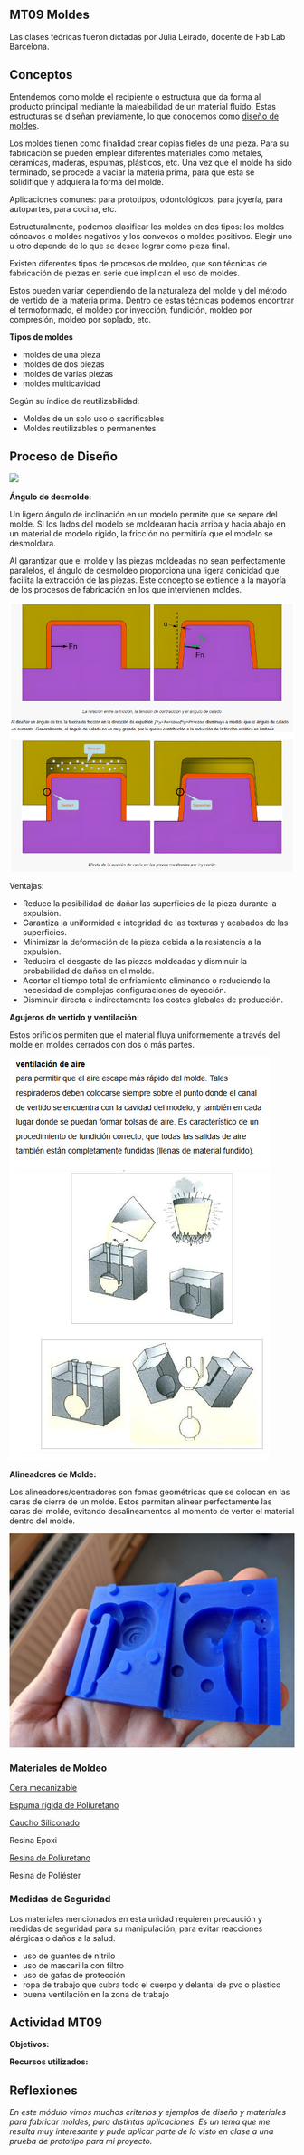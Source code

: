 ## MT09 Moldes 

Las clases teóricas fueron dictadas por Julia Leirado, docente de Fab Lab Barcelona.


## Conceptos 

Entendemos como molde el recipiente o estructura que da forma al producto principal mediante la maleabilidad de un material fluido. Estas estructuras se diseñan previamente, lo que conocemos como [diseño de moldes](https://formlabs.com/latam/blog/como-hacer-un-molde/).

Los moldes tienen como finalidad crear copias fieles de una pieza. Para su fabricación se pueden emplear diferentes materiales como metales, cerámicas, maderas, espumas, plásticos, etc.  Una vez que el molde ha sido terminado, se procede a vaciar la materia prima, para que esta se solidifique y adquiera la forma del molde.   

Aplicaciones comunes: para prototipos, odontológicos, para joyería, para autopartes, para cocina, etc.

Estructuralmente, podemos clasificar los moldes en dos tipos: los moldes cóncavos o moldes negativos y los convexos o moldes positivos. Elegir uno u otro depende de lo que se desee lograr como pieza final. 

Existen diferentes tipos de procesos de moldeo, que son técnicas de fabricación de piezas en serie que implican el uso de moldes. 

Estos pueden variar dependiendo de la naturaleza del molde y del método de vertido de la materia prima. Dentro de estas técnicas podemos encontrar el termoformado, el moldeo por inyección, fundición, moldeo por compresión, moldeo por soplado, etc.  


**Tipos de moldes**

- moldes de una pieza
- moldes de dos piezas 
- moldes de varias piezas
- moldes multicavidad 

Según su índice de reutilizabilidad:

- Moldes de un solo uso o sacrificables
- Moldes reutilizables o permanentes


## Proceso de Diseño

![](../images/MT09/diseño.jpg)


**Ángulo de desmolde:**

Un ligero ángulo de inclinación en un modelo permite que se separe del molde. Si los lados del modelo se moldearan hacia arriba y hacia abajo en un material de modelo rígido, la fricción no permitiría que el modelo se desmoldara.

Al garantizar que el molde y las piezas moldeadas no sean perfectamente paralelos, el ángulo de desmoldeo proporciona una ligera conicidad que facilita la extracción de las piezas. Este concepto se extiende a la mayoría de los procesos de fabricación en los que intervienen moldes.

![](../images/MT09/angulo.png)

Ventajas:

- Reduce la posibilidad de dañar las superficies de la pieza durante la expulsión.
- Garantiza la uniformidad e integridad de las texturas y acabados de las superficies.
- Minimizar la deformación de la pieza debida a la resistencia a la expulsión.
- Reducira el desgaste de las piezas moldeadas y disminuir la probabilidad de daños en el molde.
- Acortar el tiempo total de enfriamiento eliminando o reduciendo la necesidad de complejas configuraciones de eyección.
- Disminuir directa e indirectamente los costes globales de producción.


**Agujeros de vertido y ventilación:**

Estos orificios permiten que el material fluya uniformemente a través del molde en moldes cerrados con dos o más partes.

![](../images/MT09/venti.png)


**Alineadores de Molde:**

Los alineadores/centradores son fomas geométricas que se colocan en las caras de cierre de un molde. Estos permiten alinear perfectamente las caras del molde, evitando desalineamentos al momento de verter el material dentro del molde. 

![](../images/MT09/alinea.jpg)



### Materiales de Moldeo

[Cera mecanizable](https://youtu.be/iO9pw_tLYBs)

[Espuma rígida de Poliuretano](https://youtu.be/O6TzFFbnFU4?si=ITGi8DNI9QHSydVr)

[Caucho Siliconado ](https://youtu.be/tQ8GrtDTggE)

Resina Epoxi

[Resina de Poliuretano](https://youtu.be/OuE3b1ra7VQ)

Resina de Poliéster 

### Medidas de Seguridad 

Los materiales mencionados en esta unidad requieren precaución y medidas de seguridad para su manipulación, para evitar reacciones alérgicas o daños a la salud.

- uso de guantes de nitrilo
- uso de mascarilla con filtro
- uso de gafas de protección
- ropa de trabajo que cubra todo el cuerpo y delantal de pvc o plástico
- buena ventilación en la zona de trabajo



## Actividad MT09

**Objetivos:**



**Recursos utilizados:**








## Reflexiones

*En este módulo vimos muchos criterios y ejemplos de diseño y materiales para fabricar moldes, para distintas aplicaciones. Es un tema que me resulta muy interesante y pude aplicar parte de lo visto en clase a una prueba de prototipo para mi proyecto.*
